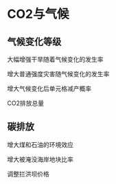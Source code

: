 # CO2与气候

## 气候变化等级

大幅增强干旱随着气候变化的发生率

增大普通强度灾害随气候变化的发生率

增大气候变化后单元格减产概率

CO2排放总量

## 碳排放

增大煤和石油的环境效应

增大被淹没海岸地块比率

调整拦洪坝价格